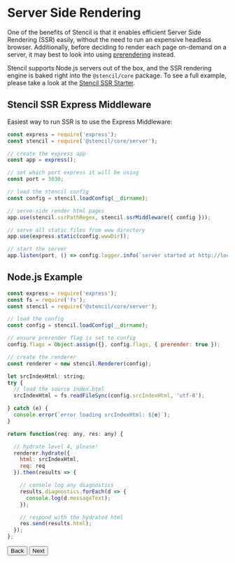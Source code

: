 # Server Side Rendering

One of the benefits of Stencil is that it enables efficient Server Side Rendering (SSR) easily, without the need to run an expensive headless browser. Additionally, before deciding to render each page on-demand on a server, it may best to look into using [prerendering](/docs/prerendering) instead.

Stencil supports Node.js servers out of the box, and the SSR rendering engine is baked right into the `@stencil/core` package. To see a full example, please take a look at the [Stencil SSR Starter](https://github.com/ionic-team/stencil-ssr-starter).


## Stencil SSR Express Middleware

Easiest way to run SSR is to use the Express Middleware:

```javascript
const express = require('express');
const stencil = require('@stencil/core/server');

// create the express app
const app = express();

// set which port express it will be using
const port = 3030;

// load the stencil config
const config = stencil.loadConfig(__dirname);

// serve-side render html pages
app.use(stencil.ssrPathRegex, stencil.ssrMiddleware({ config }));

// serve all static files from www directory
app.use(express.static(config.wwwDir));

// start the server
app.listen(port, () => config.logger.info(`server started at http://localhost:${ port }`));

```


## Node.js Example

```javascript
const express = require('express');
const fs = require('fs');
const stencil = require('@stencil/core/server');

// load the config
const config = stencil.loadConfig(__dirname);

// ensure prerender flag is set to config
config.flags = Object.assign({}, config.flags, { prerender: true });

// create the renderer
const renderer = new stencil.Renderer(config);

let srcIndexHtml: string;
try {
  // load the source index.html
  srcIndexHtml = fs.readFileSync(config.srcIndexHtml, 'utf-8');

} catch (e) {
  console.error(`error loading srcIndexHtml: ${e}`);
}

return function(req: any, res: any) {

  // hydrate level 4, please!
  renderer.hydrate({
    html: srcIndexHtml,
    req: req
  }).then(results => {

    // console log any diagnostics
    results.diagnostics.forEach(d => {
      console.log(d.messageText);
    });

    // respond with the hydrated html
    res.send(results.html);
  });
};
```

<stencil-route-link url="/docs/prerendering" router="#router" custom="true">
  <button class="pull-left btn btn--secondary">
    Back
  </button>
</stencil-route-link>

<stencil-route-link url="/docs/service-workers" custom="true">
  <button class="pull-right btn btn--primary">
    Next
  </button>
</stencil-route-link>
